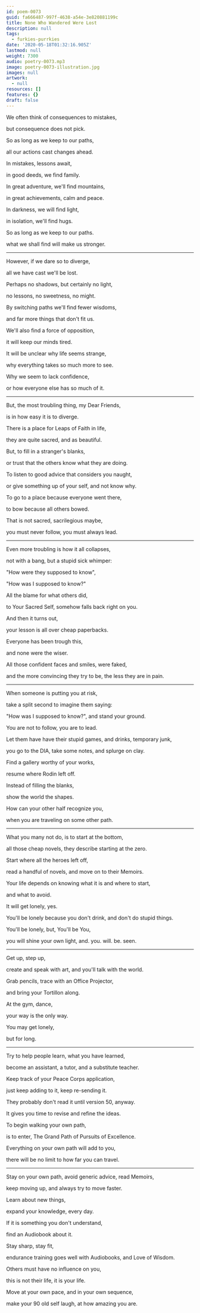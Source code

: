 ```yaml
---
id: poem-0073
guid: fa666487-997f-4638-a54e-3e820881199c
title: None Who Wandered Were Lost
description: null
tags:
  - furkies-purrkies
date: '2020-05-18T01:32:16.905Z'
lastmod: null
weight: 7300
audio: poetry-0073.mp3
image: poetry-0073-illustration.jpg
images: null
artwork:
  - null
resources: []
features: {}
draft: false
---
```


We often think of consequences to mistakes,

but consequence does not pick.

So as long as we keep to our paths,

all our actions cast changes ahead.

In mistakes, lessons await,

in good deeds, we find family.

In great adventure, we'll find mountains,

in great achievements, calm and peace.

In darkness, we will find light,

in isolation, we'll find hugs.

So as long as we keep to our paths.

what we shall find will make us stronger.

---

However, if we dare so to diverge,

all we have cast we'll be lost.

Perhaps no shadows, but certainly no light,

no lessons, no sweetness, no might.

By switching paths we'll find fewer wisdoms,

and far more things that don't fit us.

We'll also find a force of opposition,

it will keep our minds tired.

It will be unclear why life seems strange,

why everything takes so much more to see.

Why we seem to lack confidence,

or how everyone else has so much of it.

---

But, the most troubling thing, my Dear Friends,

is in how easy it is to diverge.

There is a place for Leaps of Faith in life,

they are quite sacred, and as beautiful.

But, to fill in a stranger's blanks,

or trust that the others know what they are doing.

To listen to good advice that considers you naught,

or give something up of your self, and not know why.

To go to a place because everyone went there,

to bow because all others bowed.

That is not sacred, sacrilegious maybe,

you must never follow, you must always lead.

---

Even more troubling is how it all collapses,

not with a bang, but a stupid sick whimper:

"How were they supposed to know",

"How was I supposed to know?"

All the blame for what others did,

to Your Sacred Self, somehow falls back right on you.

And then it turns out,

your lesson is all over cheap paperbacks.

Everyone has been trough this,

and none were the wiser.

All those confident faces and smiles, were faked,

and the more convincing they try to be, the less they are in pain.

---

When someone is putting you at risk,

take a split second to imagine them saying:

"How was I supposed to know?", and stand your ground.

You are not to follow, you are to lead.

Let them have have their stupid games, and drinks, temporary junk,

you go to the DIA, take some notes, and splurge on clay.

Find a gallery worthy of your works,

resume where Rodin left off.

Instead of filling the blanks,

show the world the shapes.

How can your other half recognize you,

when you are traveling on some other path.

---

What you many not do, is to start at the bottom,

all those cheap novels, they describe starting at the zero.

Start where all the heroes left off,

read a handful of novels, and move on to their Memoirs.

Your life depends on knowing what it is and where to start,

and what to avoid.

It will get lonely, yes.

You'll be lonely because you don't drink, and don't do stupid things.

You'll be lonely, but, You'll be You,

you will shine your own light, and. you. will. be. seen.

---

Get up, step up,

create and speak with art, and you'll talk with the world.

Grab pencils, trace with an Office Projector,

and bring your Tortillon along.

At the gym, dance,

your way is the only way.

You may get lonely,

but for long.

---

Try to help people learn, what you have learned,

become an assistant, a tutor, and a substitute teacher.

Keep track of your Peace Corps application,

just keep adding to it, keep re-sending it.

They probably don't read it until version 50, anyway.

It gives you time to revise and refine the ideas.

To begin walking your own path,

is to enter, The Grand Path of Pursuits of Excellence.

Everything on your own path will add to you,

there will be no limit to how far you can travel.

---

Stay on your own path, avoid generic advice, read Memoirs,

keep moving up, and always try to move faster.

Learn about new things,

expand your knowledge, every day.

If it is something you don't understand,

find an Audiobook about it.

Stay sharp, stay fit,

endurance training goes well with Audiobooks, and Love of Wisdom.

Others must have no influence on you,

this is not their life, it is your life.

Move at your own pace, and in your own sequence,

make your 90 old self laugh, at how amazing you are.
